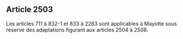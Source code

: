 Article 2503
----
Les articles 711 à 832-1 et 833 à 2283 sont applicables à Mayotte sous réserve
des adaptations figurant aux articles 2504 à 2508.
